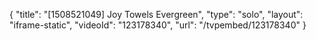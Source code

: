 {
    "title": "[1508521049] Joy Towels Evergreen",
    "type": "solo",
    "layout": "iframe-static",
    "videoId": "123178340",
    "url": "\/tvpembed\/123178340"
}